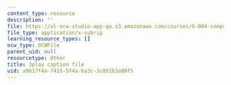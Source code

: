 ```yaml
---
content_type: resource
description: ''
file: https://ol-ocw-studio-app-qa.s3.amazonaws.com/courses/6-004-computation-structures-spring-2017/a9617f4a74155f4aba3c3c051b3a80f5_SlwUHJ4kgjI.vtt
file_type: application/x-subrip
learning_resource_types: []
ocw_type: OCWFile
parent_uid: null
resourcetype: Other
title: 3play caption file
uid: a9617f4a-7415-5f4a-ba3c-3c051b3a80f5
---
```

